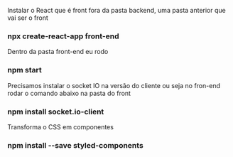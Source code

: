 Instalar o React que é front fora da pasta backend, uma pasta anterior que vai ser o front
### npx create-react-app front-end

Dentro da pasta front-end eu rodo
### npm start

Precisamos instalar o socket IO na versão do cliente ou seja no fron-end
rodar o comando abaixo na pasta do front
### npm install socket.io-client

Transforma o CSS em componentes
### npm install --save styled-components